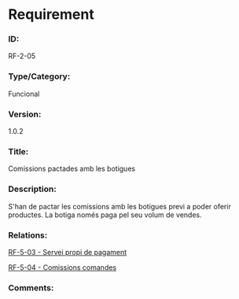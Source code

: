 # Requirement

### ID:
RF-2-05

### Type/Category:
Funcional

### Version:
1.0.2

### Title:
Comissions pactades amb les botigues

### Description:
S'han de pactar les comissions amb les botigues previ a poder oferir productes.
La botiga només paga pel seu volum de vendes.

### Relations:
[RF-5-03 - Servei propi de pagament](../tecnics/RF-5-03.md)

[RF-5-04 - Comissions comandes](../tecnics/RF-5-04.md)

### Comments: